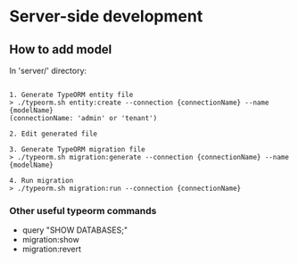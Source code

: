 # Server-side development

## How to add model

In 'server/' directory:

```

1. Generate TypeORM entity file
> ./typeorm.sh entity:create --connection {connectionName} --name {modelName}
(connectionName: 'admin' or 'tenant')

2. Edit generated file

3. Generate TypeORM migration file
> ./typeorm.sh migration:generate --connection {connectionName} --name {modelName}

4. Run migration
> ./typeorm.sh migration:run --connection {connectionName}
```

### Other useful typeorm commands

- query "SHOW DATABASES;"
- migration:show
- migration:revert
